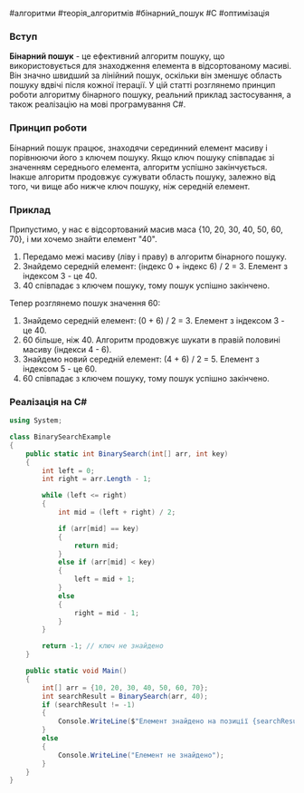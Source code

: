 #алгоритми #теорія_алгоритмів #бінарний_пошук #C #оптимізація
### Вступ

**Бінарний пошук** - це ефективний алгоритм пошуку, що використовується для знаходження елемента в відсортованому масиві. Він значно швидший за лінійний пошук, оскільки він зменшує область пошуку вдвічі після кожної ітерації. У цій статті розглянемо принцип роботи алгоритму бінарного пошуку, реальний приклад застосування, а також реалізацію на мові програмування C#.
### Принцип роботи

Бінарний пошук працює, знаходячи серединний елемент масиву і порівнюючи його з ключем пошуку. Якщо ключ пошуку співпадає зі значенням середнього елемента, алгоритм успішно закінчується. Інакше алгоритм продовжує сужувати область пошуку, залежно від того, чи вище або нижче ключ пошуку, ніж середній елемент.
### Приклад

Припустимо, у нас є відсортований масив маса {10, 20, 30, 40, 50, 60, 70}, і ми хочемо знайти елемент "40".
1. Передамо межі масиву (ліву і праву) в алгоритм бінарного пошуку.
2. Знайдемо середній елемент: (індекс 0 + індекс 6) / 2 = 3. Елемент з індексом 3 - це 40.
3. 40 співпадає з ключем пошуку, тому пошук успішно закінчено.

Тепер розглянемо пошук значення 60:
1. Знайдемо середній елемент: (0 + 6) / 2 = 3. Елемент з індексом 3 - це 40.
2. 60 більше, ніж 40. Алгоритм продовжує шукати в правій половині масиву (індекси 4 - 6).
3. Знайдемо новий середній елемент: (4 + 6) / 2 = 5. Елемент з індексом 5 - це 60.
4. 60 співпадає з ключем пошуку, тому пошук успішно закінчено.

### Реалізація на C\#

```cs
using System;

class BinarySearchExample
{
    public static int BinarySearch(int[] arr, int key)
    {
        int left = 0;
        int right = arr.Length - 1;

        while (left <= right)
        {
            int mid = (left + right) / 2;

            if (arr[mid] == key)
            {
                return mid;
            }
            else if (arr[mid] < key)
            {
                left = mid + 1;
            }
            else
            {
                right = mid - 1;
            }
        }

        return -1; // ключ не знайдено
    }

    public static void Main()
    {
        int[] arr = {10, 20, 30, 40, 50, 60, 70};
        int searchResult = BinarySearch(arr, 40);
        if (searchResult != -1)
        {
            Console.WriteLine($"Елемент знайдено на позиції {searchResult}");
        }
        else
        {
            Console.WriteLine("Елемент не знайдено");
        }
    }
}
```
